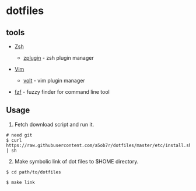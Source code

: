 # dotfiles
## tools
- [Zsh](https://github.com/zsh-users/zsh)
  - [zplugin](https://github.com/zdharma/zplugin) - zsh plugin manager

- [Vim](https://github.com/vim/vim)
  - [volt](https://github.com/vim-volt/volt>) - vim plugin manager

- [fzf](https://github.com/junegunn/fzf) - fuzzy finder for command line tool

## Usage
1. Fetch download script and run it.
```shell
# need git
$ curl https://raw.githubusercontent.com/a5ob7r/dotfiles/master/etc/install.sh | sh
```

2. Make symbolic link of dot files to $HOME directory.
```shell
$ cd path/to/dotfiles

$ make link
```
